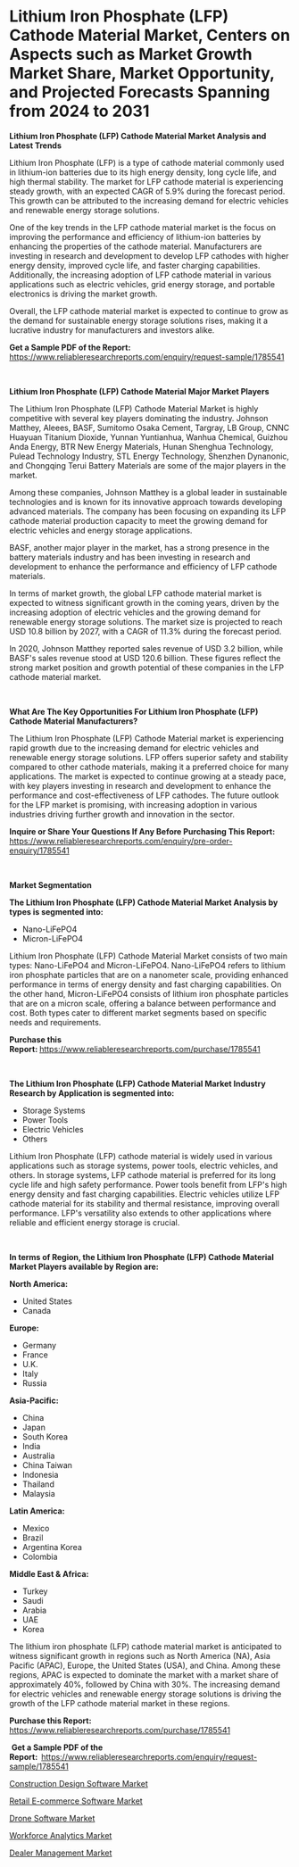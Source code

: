 <p><h1>Lithium Iron Phosphate (LFP) Cathode Material Market, Centers on Aspects such as Market Growth Market Share, Market Opportunity, and Projected Forecasts Spanning from 2024 to 2031</h1></p><p><strong>Lithium Iron Phosphate (LFP) Cathode Material Market Analysis and Latest Trends</strong></p>
<p><p>Lithium Iron Phosphate (LFP) is a type of cathode material commonly used in lithium-ion batteries due to its high energy density, long cycle life, and high thermal stability. The market for LFP cathode material is experiencing steady growth, with an expected CAGR of 5.9% during the forecast period. This growth can be attributed to the increasing demand for electric vehicles and renewable energy storage solutions.</p><p>One of the key trends in the LFP cathode material market is the focus on improving the performance and efficiency of lithium-ion batteries by enhancing the properties of the cathode material. Manufacturers are investing in research and development to develop LFP cathodes with higher energy density, improved cycle life, and faster charging capabilities. Additionally, the increasing adoption of LFP cathode material in various applications such as electric vehicles, grid energy storage, and portable electronics is driving the market growth.</p><p>Overall, the LFP cathode material market is expected to continue to grow as the demand for sustainable energy storage solutions rises, making it a lucrative industry for manufacturers and investors alike.</p></p>
<p><strong>Get a Sample PDF of the Report:&nbsp;</strong> <a href="https://www.reliableresearchreports.com/enquiry/request-sample/1785541">https://www.reliableresearchreports.com/enquiry/request-sample/1785541</a></p>
<p>&nbsp;</p>
<p><strong>Lithium Iron Phosphate (LFP) Cathode Material Major Market Players</strong></p>
<p><p>The Lithium Iron Phosphate (LFP) Cathode Material Market is highly competitive with several key players dominating the industry. Johnson Matthey, Aleees, BASF, Sumitomo Osaka Cement, Targray, LB Group, CNNC Huayuan Titanium Dioxide, Yunnan Yuntianhua, Wanhua Chemical, Guizhou Anda Energy, BTR New Energy Materials, Hunan Shenghua Technology, Pulead Technology Industry, STL Energy Technology, Shenzhen Dynanonic, and Chongqing Terui Battery Materials are some of the major players in the market.</p><p>Among these companies, Johnson Matthey is a global leader in sustainable technologies and is known for its innovative approach towards developing advanced materials. The company has been focusing on expanding its LFP cathode material production capacity to meet the growing demand for electric vehicles and energy storage applications.</p><p>BASF, another major player in the market, has a strong presence in the battery materials industry and has been investing in research and development to enhance the performance and efficiency of LFP cathode materials.</p><p>In terms of market growth, the global LFP cathode material market is expected to witness significant growth in the coming years, driven by the increasing adoption of electric vehicles and the growing demand for renewable energy storage solutions. The market size is projected to reach USD 10.8 billion by 2027, with a CAGR of 11.3% during the forecast period.</p><p>In 2020, Johnson Matthey reported sales revenue of USD 3.2 billion, while BASF's sales revenue stood at USD 120.6 billion. These figures reflect the strong market position and growth potential of these companies in the LFP cathode material market.</p></p>
<p>&nbsp;</p>
<p><strong>What Are The Key Opportunities For Lithium Iron Phosphate (LFP) Cathode Material Manufacturers?</strong></p>
<p><p>The Lithium Iron Phosphate (LFP) Cathode Material market is experiencing rapid growth due to the increasing demand for electric vehicles and renewable energy storage solutions. LFP offers superior safety and stability compared to other cathode materials, making it a preferred choice for many applications. The market is expected to continue growing at a steady pace, with key players investing in research and development to enhance the performance and cost-effectiveness of LFP cathodes. The future outlook for the LFP market is promising, with increasing adoption in various industries driving further growth and innovation in the sector.</p></p>
<p><strong>Inquire or Share Your Questions If Any Before Purchasing This Report:</strong> <a href="https://www.reliableresearchreports.com/enquiry/pre-order-enquiry/1785541">https://www.reliableresearchreports.com/enquiry/pre-order-enquiry/1785541</a></p>
<p>&nbsp;</p>
<p><strong>Market Segmentation</strong></p>
<p><strong>The Lithium Iron Phosphate (LFP) Cathode Material Market Analysis by types is segmented into:</strong></p>
<p><ul><li>Nano-LiFePO4</li><li>Micron-LiFePO4</li></ul></p>
<p><p>Lithium Iron Phosphate (LFP) Cathode Material Market consists of two main types: Nano-LiFePO4 and Micron-LiFePO4. Nano-LiFePO4 refers to lithium iron phosphate particles that are on a nanometer scale, providing enhanced performance in terms of energy density and fast charging capabilities. On the other hand, Micron-LiFePO4 consists of lithium iron phosphate particles that are on a micron scale, offering a balance between performance and cost. Both types cater to different market segments based on specific needs and requirements.</p></p>
<p><strong>Purchase this Report:&nbsp;</strong><a href="https://www.reliableresearchreports.com/purchase/1785541">https://www.reliableresearchreports.com/purchase/1785541</a></p>
<p>&nbsp;</p>
<p><strong>The Lithium Iron Phosphate (LFP) Cathode Material Market Industry Research by Application is segmented into:</strong></p>
<p><ul><li>Storage Systems</li><li>Power Tools</li><li>Electric Vehicles</li><li>Others</li></ul></p>
<p><p>Lithium Iron Phosphate (LFP) cathode material is widely used in various applications such as storage systems, power tools, electric vehicles, and others. In storage systems, LFP cathode material is preferred for its long cycle life and high safety performance. Power tools benefit from LFP's high energy density and fast charging capabilities. Electric vehicles utilize LFP cathode material for its stability and thermal resistance, improving overall performance. LFP's versatility also extends to other applications where reliable and efficient energy storage is crucial.</p></p>
<p>&nbsp;</p>
<p><strong>In terms of Region, the Lithium Iron Phosphate (LFP) Cathode Material Market Players available by Region are:</strong></p>
<p>
    <p> <strong> North America: </strong>
        <ul>
            <li>United States</li>
            <li>Canada</li>
        </ul>
        </p> 
    <p> <strong> Europe: </strong>
        <ul>
            <li>Germany</li>
            <li>France</li>
            <li>U.K.</li>
            <li>Italy</li>
            <li>Russia</li>
        </ul>
        </p> 
    <p> <strong> Asia-Pacific: </strong>
        <ul>
            <li>China</li>
            <li>Japan</li>
            <li>South Korea</li>
            <li>India</li>
            <li>Australia</li>
            <li>China Taiwan</li>
            <li>Indonesia</li>
            <li>Thailand</li>
            <li>Malaysia</li>
        </ul>
        </p> 
    <p> <strong> Latin America: </strong>
        <ul>
            <li>Mexico</li>
            <li>Brazil</li>
            <li>Argentina Korea</li>
            <li>Colombia</li>
        </ul>
        </p> 
    <p> <strong> Middle East & Africa: </strong>
        <ul>
            <li>Turkey</li>
            <li>Saudi</li>
            <li>Arabia</li>
            <li>UAE</li>
            <li>Korea</li>
        </ul>
    </p>
    </p>
<p><p>The lithium iron phosphate (LFP) cathode material market is anticipated to witness significant growth in regions such as North America (NA), Asia Pacific (APAC), Europe, the United States (USA), and China. Among these regions, APAC is expected to dominate the market with a market share of approximately 40%, followed by China with 30%. The increasing demand for electric vehicles and renewable energy storage solutions is driving the growth of the LFP cathode material market in these regions.</p></p>
<p><strong>Purchase this Report: </strong><a href="https://www.reliableresearchreports.com/purchase/1785541">https://www.reliableresearchreports.com/purchase/1785541</a></p>
<p>&nbsp;<strong>Get a Sample PDF of the Report:&nbsp;&nbsp;</strong><a href="https://www.reliableresearchreports.com/enquiry/request-sample/1785541">https://www.reliableresearchreports.com/enquiry/request-sample/1785541</a></p>
<p><strong></strong></p>
<p><p><a href="https://medium.com/@dianeharris83/construction-design-software-nbsp-market-focuses-on-market-share-size-and-projected-forecast-till-e7885191f8e7">Construction Design Software Market</a></p><p><a href="https://medium.com/@gracemoreno2019/decoding-retail-e-commerce-software-market-metrics-market-share-trends-and-growth-patterns-d0cd226b5686">Retail E-commerce Software Market</a></p><p><a href="https://medium.com/@amypatel1993/drone-software-market-share-evolution-and-market-growth-trends-2024-2031-dee10ab4c7ee">Drone Software Market</a></p><p><a href="https://medium.com/@gracemoreno2019/workforce-analytics-nbsp-market-focuses-on-market-share-size-and-projected-forecast-till-2031-b05497683d21">Workforce Analytics Market</a></p><p><a href="https://medium.com/@amypatel1993/dealer-management-market-insights-into-market-cagr-market-trends-and-growth-strategies-58fa10b1acc3">Dealer Management Market</a></p></p>